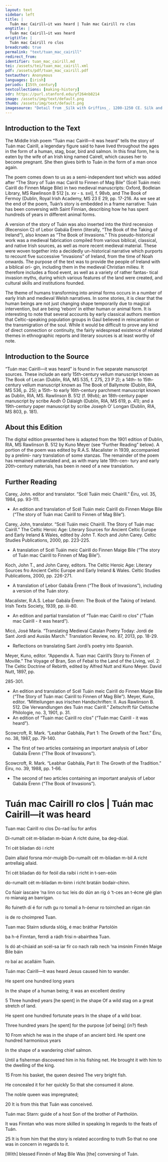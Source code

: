 ```yaml
---
layout: text
sidebar: left
title: |
  Tuán mac Cairill—it was heard | Tuán mac Cairill ro clos
engtitle: |
  Tuán mac Cairill—it was heard
origtitle: |
  Tuán mac Cairill ro clos
breadcrumb: true
permalink: "text/tuan_mac_cairill"
redirect_from: 
identifier: tuan_mac_cairill.md
tei: /assets/tei/tuan_mac_cairill.xml
pdf: /assets/pdf/tuan_mac_cairill.pdf
textauthor: Anonymous
languages: [irish]
periods: [15th_century]
textcollections: [making-history]
sdr: https://purl.stanford.edu/yf264nb8214
image: /assets/img/text/default.png
thumb: /assets/img/text/default.png
imagesource: "Detail from _Silk with Griffins_. 1200-1250 CE. Silk and silver-gilt metal on parchment over cotton. Central Asia, Sicily, or North Africa. 69 1/4 x 38 1/4 in. (175.9 x 97.2 cm). The Cloisters Collection, 1984, at the Metropolitan Museum of Art, New York. Object Number 1984.344. [https://www.metmuseum.org/art/collection/search/466119](https://www.metmuseum.org/art/collection/search/466119). [Public Domain]"
---
```

<h2>Introduction to the Text</h2>
<p>The Middle Irish poem “Tuán mac Cairill—it was heard” tells the story of Tuán mac Cairill, a legendary figure said to have lived throughout the ages in the form of a human, stag, boar, bird and salmon. In this final form, he is eaten by the wife of an Irish king named Cairell, which causes her to become pregnant. She then gives birth to Tuán in the form of a man once again.</p>

<p>The poem comes down to us as a semi-independent text which was added after “The Story of Tuán mac Cairill to Finnen of Mag Bile” (Scél Tuáin meic Cairill do Finnen Maige Bile) in two medieval manuscripts: Oxford, Bodleian Library, MS Rawlinson B 512 [s. xv - s. svi], f. 98vb, and The Book of Fermoy (Dublin, Royal Irish Academy, MS 23 E 29, pp. 17-216. As we see at the end of the poem, Tuán’s story is embedded in a frame narrative: Tuán has been conversing with Saint Finnian, describing how he has spent hundreds of years in different animal forms.</p>

<p>A version of the story of Tuán was also inserted into the third recension (Recension C) of Lebor Gabála Érenn (literally, “The Book of the Taking of Ireland”), also known as “The Book of Invasions.” This pseudo-historical work was a medieval fabrication compiled from various biblical, classical, and native Irish sources, as well as more recent medieval material. These were woven together into a decidedly un-historical narrative which purports to recount five successive “invasions” of Ireland, from the time of Noah onwards. The purpose of the text was to provide the people of Ireland with a biblical ori- gin, including them in the medieval Christian milieu. It therefore includes a flood event, as well as a variety of rather fantas- tical invasion myths, during which various features of the land were created, and cultural skills and institutions founded.</p>

<p>The theme of humans transforming into animal forms occurs in a number of early Irish and medieval Welsh narratives. In some stories, it is clear that the human beings are not just changing shape temporarily due to magical intervention, but are being ‘reborn’ in either human or animal form. It is interesting to note that several accounts by early classical authors mention that Celtic-speaking population groups in Gaul believed in reincarnation or the transmigration of the soul. While it would be difficult to prove any kind of direct connection or continuity, the fairly widespread existence of related themes in ethnographic reports and literary sources is at least worthy of note.</p>

<h2>Introduction to the Source</h2>
<p>“Tuán mac Cairill—it was heard” is found in five separate manuscript sources. These include an early 15th-century vellum manuscript known as The Book of Lecan (Dublin, RIA, MS 535, f. 275, 23 P 2); a 14th- to 15th-century vellum manuscript known as The Book of Ballymote (Dublin, RIA, MS 536, p. 25); a 15th- to early 16th-century parchment manuscript known as Dublin, RIA, MS. Rawlinson B. 512 (f. 98vb); an 18th-century paper manuscript by scribe Aodh Ó Dálaigh (Dublin, RIA, MS 619, p. 41); and a 19th-century paper manuscript by scribe Joseph O’ Longan (Dublin, RIA, MS 803, p. 181).</p>
<h2>About this Edition</h2>
<p>The digital edition presented here is adapted from the 1901 edition of Dublin, RIA, MS Rawlinson B. 512 by Kuno Meyer (see “Further Reading” below). A portion of the poem was edited by R.A.S. Macalister in 1939, accompanied by a prelimi- nary translation of some stanzas. The remainder of the poem has remained untranslated and, as with many late 19th-cen- tury and early 20th-century materials, has been in need of a new translation.</p>

<h2>Further Reading</h2>
<p>Carey, John. editor and translator. “Scél Tuáin meic Chairill.” Éiru, vol. 35, 1984, pp. 93-111.</p>
<ul>
<li>An edition and translation of Scél Tuáin meic Cairill do Finnen Maige Bile (“The story of Tuán mac Cairill to Finnen of Mag Bile”).</li></ul>
<p>Carey, John, translator. “Scél Tuáin meic Chairill. The Story of Tuán mac Cairill.” The Celtic Heroic Age: Literary Sources for Ancient Celtic Europe and Early Ireland &amp; Wales, edited by John T. Koch and John Carey. Celtic Studies Publications, 2000, pp. 223-225.</p>
<ul>
<li>A translation of Scél Tuáin meic Cairill do Finnen Maige Bile (“The story of Tuán mac Cairill to Finnen of Mag Bile”).</li></ul>
<p>Koch, John T., and John Carey, editors. The Celtic Heroic Age: Literary Sources fro Ancient Celtic Europe and Early Ireland &amp; Wales. Celtic Studies Publications, 2000, pp. 226-271.</p>
<ul>
<li>A translation of Lebor Gabála Érenn (“The Book of Invasions”), including a version of the Tuán story.</li></ul>
<p>Macalister, R.A.S. Lebar Gabála Érenn: The Book of the Taking of Ireland. Irish Texts Society, 1939, pp. iii-80.</p>
<ul>
<li>An edition and partial translation of “Tuán mac Cairill ro clos” (“Tuán mac Cairill - it was heard”).</li></ul>
<p>Micó, José María. “Translating Medieval Catalan Poetry Today: Jordi de Sant Jordi and Ausiàs March.” Translation Review, no. 87, 2013, pp. 18-29.</p>
<ul>
<li>Reflections on translating Sant Jordi’s poetry into Spanish.</li></ul>
<p>Meyer, Kuno, editor. “Appendix A. Tuan mac Cairill’s Story to Finnen of Moville.” The Voyage of Bran, Son of Febal to the Land of the Living, vol. 2: The Celtic Doctrine of Rebirth, edited by Alfred Nutt and Kuno Meyer. David Nutt, 1897, pp.</p>
<p>285-301.</p>
<ul>
<li>An edition and translation of Scél Tuáin meic Cairill do Finnen Maige Bile (“The Story of Tuán mac Cairill to Finnen of Mag Bile”). Meyer, Kuno, editor. “Mitteilungen aus irischen Handschriften: II. Aus Rawlinson B. 512. Die Verwandlungen des Tuán mac Cairill.” Zeitschrift für Celtische Philologie, no. 3, 1901, p. 31.</li>
<li>An edition of “Tuain mac Cairill ro clos” (“Tuán mac Cairill - it was heard”).</li></ul>
<p>Scowcroft, R. Mark. “Leabhar Gabhála, Part 1: The Growth of the Text.” Éiru, no. 38, 1987, pp. 79-140.</p>
<ul>
<li>The first of two articles containing an important analysis of Lebor Gabála Érenn (“The Book of Invasions”).</li></ul>
<p>Scowcroft, R. Mark. “Leabhar Gabhála, Part II: The Growth of the Tradition.” Éiru, no. 39, 1988, pp. 1-66.</p>
<ul>
<li>The second of two articles containing an important analysis of Lebor Gabála Érenn (“The Book of Invasions”).</li>
</ul>
<h1>Tuán mac Cairill ro clos | Tuán mac Cairill—it was heard</h1>

<p>Tuan mac Cairill ro clos Do-rad Ísu for anfos</p>
<p>Di-rumalt cét m-blíadan m-búan A richt duine, ba deg-dúal.</p>

<p>Trí cét blíadan dó i richt</p>
<p>Daim allaid forsna mór-muigib Do-rumailt cét m-blíadan m-bil A richt antrellaig allaid.</p>

<p>Trí cét blíadan dó for feóil dia raibi i richt in t-sen-eóin</p>
<p>do-rumailt cét m-blíadan m-binn i richt bratáin bodair-chinn.</p>

<p>Co fúair íascaire ‘na linn co tuc leis do dún an ríg ó ‘t-ces an t-écne glé glan ro míanaig an banrígan.</p>

<p>Ro fuineth dí é for ruth gu ro tomail a h-óenur ro toirrched an rígan rán</p>
<p>is de ro choimpred Tuan.</p>

<p>Tuan mac Stairn sdiurda slóig, é mac bráthar Partolóin</p>
<p>ba h-é Finntan, ferrdi a rádh frisi n-abairthea Tuan.</p>

<p>Is dó at-chúaid an scél-sa iar fír co nach raib nech ‘na imṡním Finnén Maige Bile báin</p>
<p>ro baí ac acalláim Tuain.</p>
<p>Tuán mac Cairill—it was heard Jesus caused him to wander.</p>
<p>He spent one hundred long years</p>
<p>In the shape of a human being; it was an excellent destiny</p>

<p>5 Three hundred years [he spent] in the shape Of a wild stag on a great stretch of land.</p>
<p>He spent one hundred fortunate years In the shape of a wild boar.</p>

<p>Three hundred years [he spent] for the purpose [of being] (in?) flesh</p>
<p>10 From which he was in the shape of an ancient bird. He spent one hundred harmonious years</p>
<p>In the shape of a wandering chief salmon.</p>

<p>Until a fisherman discovered him in his fishing net. He brought it with him to the dwelling of the king.</p>
<p>15 From his basket, the queen desired The very bright fish.</p>

<p>He concealed it for her quickly So that she consumed it alone.</p>
<p>The noble queen was impregnated;</p>
<p>20 It is from this that Tuán was conceived.</p>

<p>Tuán mac Starn: guide of a host Son of the brother of Partholón.</p>
<p>It was Finntan who was more skilled in speaking In regards to the feats of Tuán.</p>

<p>25 It is from him that the story is related according to truth So that no one was in concern in regards to it.</p>
<p>[With] blessed Finnén of Mag Bile Was [the] conversing of Tuán.</p>
